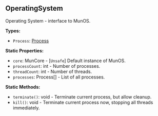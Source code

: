 ## OperatingSystem

Operating System - interface to MunOS.


**Types:**
- `Process`: [Process](OperatingSystem.Process.md)

**Static Properties:**
- `core`: MunCore - \[`Unsafe`\] Default instance of MunOS.
- `processCount`: int - Number of processes.
- `threadCount`: int - Number of threads.
- `processes`: Process[] - List of all processes.

**Static Methods:**
- `terminate()`: void - Terminate current process, but allow cleanup.
- `kill()`: void - Terminate current process now, stopping all threads immediately.
